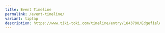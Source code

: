 ```yaml
---
title: Event Timeline
permalink: /event-timeline/
variant: tiptap
description: https://www.tiki-toki.com/timeline/entry/1843790/Edgefield-Secondary-Timeline-2011-Present/#vars!date=2024-08-25_18:06:46!
---
```

